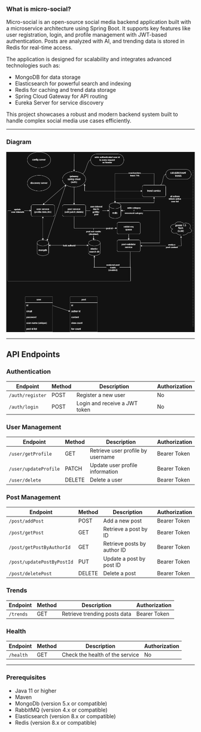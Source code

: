 ### What is micro-social?
Micro-social is an open-source social media backend application built with a microservice architecture using Spring Boot. It supports key features like user registration, login, and profile management with JWT-based authentication. Posts are analyzed with AI, and trending data is stored in Redis for real-time access.

The application is designed for scalability and integrates advanced technologies such as:

- MongoDB for data storage
- Elasticsearch for powerful search and indexing
- Redis for caching and trend data storage
- Spring Cloud Gateway for API routing
- Eureka Server for service discovery

This project showcases a robust and modern backend system built to handle complex social media use cases efficiently.

---

### Diagram
<p align="center">
  <img src="https://github.com/root14/micro-social/blob/master/doc/open-social-api.png" width="800" title="api-diagram">
</p>

---


## API Endpoints

### **Authentication**
| Endpoint               | Method | Description                      | Authorization | 
|------------------------|--------|----------------------------------|---------------|
| `/auth/register`       | POST   | Register a new user              | No            |
| `/auth/login`          | POST   | Login and receive a JWT token    | No            |

### **User Management**
| Endpoint               | Method | Description                      | Authorization |
|------------------------|--------|----------------------------------|---------------|
| `/user/getProfile`     | GET    | Retrieve user profile by username | Bearer Token |
| `/user/updateProfile`  | PATCH  | Update user profile information   | Bearer Token |
| `/user/delete`         | DELETE | Delete a user                     | Bearer Token |

### **Post Management**
| Endpoint                         | Method | Description                                  | Authorization |
|----------------------------------|--------|----------------------------------------------|---------------|
| `/post/addPost`                  | POST   | Add a new post                              | Bearer Token |
| `/post/getPost`                  | GET    | Retrieve a post by ID                       | Bearer Token |
| `/post/getPostByAuthorId`        | GET    | Retrieve posts by author ID                 | Bearer Token |
| `/post/updatePostByPostId`       | PUT    | Update a post by post ID                    | Bearer Token |
| `/post/deletePost`               | DELETE | Delete a post                               | Bearer Token |

### **Trends**
| Endpoint       | Method | Description                    | Authorization |
|----------------|--------|--------------------------------|---------------|
| `/trends`      | GET    | Retrieve trending posts data   | Bearer Token |

### **Health**
| Endpoint       | Method | Description                    | Authorization |
|----------------|--------|--------------------------------|---------------|
| `/health`      | GET    | Check the health of the service | No            |

---

### Prerequisites
- Java 11 or higher
- Maven
- MongoDb (version 5.x or compatible)
- RabbitMQ (version 4.x or compatible)
- Elasticsearch (version 8.x or compatible)
- Redis (version 8.x or compatible)

